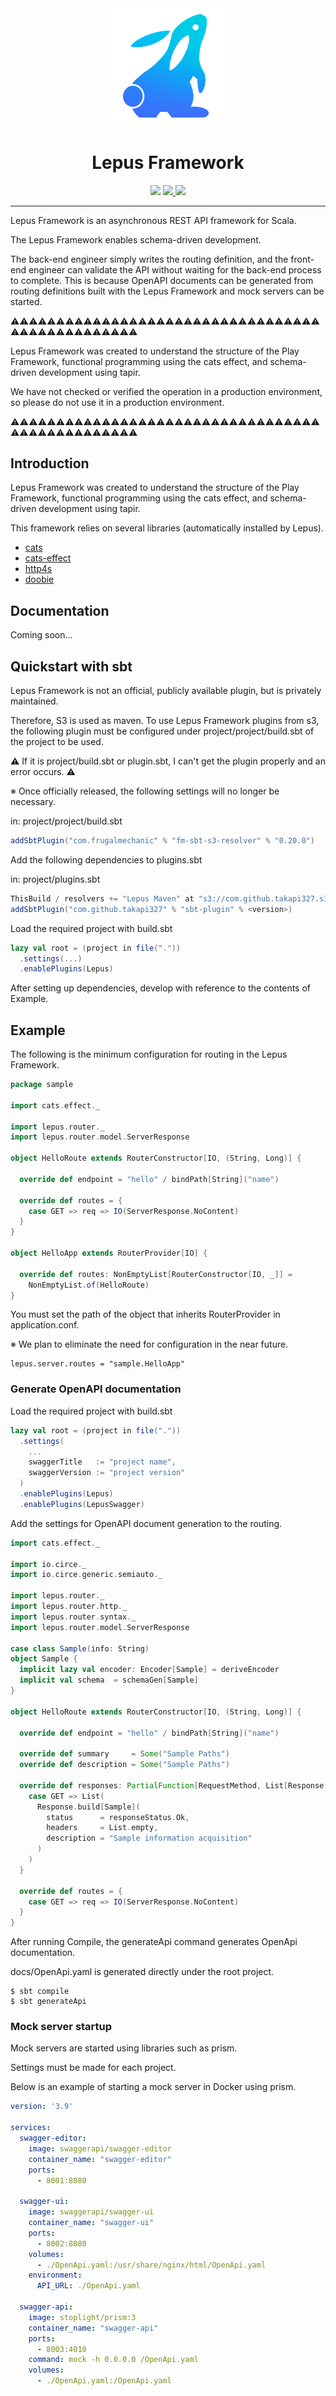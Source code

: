 
<div align="center">
  <img src="images/lepus_logo.png" style="width:180px">
  <h1>Lepus Framework</h1>
  <img src="https://img.shields.io/badge/lepus-v0.1.0-blue">
  <a href="https://en.wikipedia.org/wiki/MIT_License">
    <img src="https://img.shields.io/badge/license-MIT-green">
  </a>
  <a href="https://github.com/scala/scala">
    <img src="https://img.shields.io/badge/scala-v2.13.x-red">
  </a>
</div>

---

Lepus Framework is an asynchronous REST API framework for Scala.

The Lepus Framework enables schema-driven development.

The back-end engineer simply writes the routing definition, and the front-end engineer can validate the API without waiting for the back-end process to complete.
This is because OpenAPI documents can be generated from routing definitions built with the Lepus Framework and mock servers can be started.

:warning::warning::warning::warning::warning::warning::warning::warning::warning::warning::warning::warning::warning::warning::warning::warning::warning::warning::warning::warning::warning::warning::warning::warning::warning::warning::warning::warning::warning::warning::warning::warning::warning::warning::warning::warning::warning::warning::warning::warning::warning::warning::warning::warning::warning::warning::warning::warning:

Lepus Framework was created to understand the structure of the Play Framework, functional programming using the cats effect, and schema-driven development using tapir.

We have not checked or verified the operation in a production environment, so please do not use it in a production environment.

:warning::warning::warning::warning::warning::warning::warning::warning::warning::warning::warning::warning::warning::warning::warning::warning::warning::warning::warning::warning::warning::warning::warning::warning::warning::warning::warning::warning::warning::warning::warning::warning::warning::warning::warning::warning::warning::warning::warning::warning::warning::warning::warning::warning::warning::warning::warning::warning:

## Introduction

Lepus Framework was created to understand the structure of the Play Framework, functional programming using the cats effect, and schema-driven development using tapir.

This framework relies on several libraries (automatically installed by Lepus).

- [cats](https://github.com/typelevel/cats)
- [cats-effect](https://github.com/typelevel/cats-effect)
- [http4s](https://github.com/http4s/http4s)
- [doobie](https://github.com/tpolecat/doobie)

## Documentation
Coming soon...

## Quickstart with sbt
Lepus Framework is not an official, publicly available plugin, but is privately maintained.

Therefore, S3 is used as maven. To use Lepus Framework plugins from s3, the following plugin must be configured under project/project/build.sbt of the project to be used.

:warning: If it is project/build.sbt or plugin.sbt, I can't get the plugin properly and an error occurs. :warning:

※ Once officially released, the following settings will no longer be necessary.

in: project/project/build.sbt
```sbt
addSbtPlugin("com.frugalmechanic" % "fm-sbt-s3-resolver" % "0.20.0")
```

Add the following dependencies to plugins.sbt

in: project/plugins.sbt
```sbt
ThisBuild / resolvers += "Lepus Maven" at "s3://com.github.takapi327.s3-ap-northeast-1.amazonaws.com/lepus/"
addSbtPlugin("com.github.takapi327" % "sbt-plugin" % <version>)
```

Load the required project with build.sbt
```sbt
lazy val root = (project in file("."))
  .settings(...)
  .enablePlugins(Lepus)
```

After setting up dependencies, develop with reference to the contents of Example.

## Example
The following is the minimum configuration for routing in the Lepus Framework.

```scala
package sample

import cats.effect._

import lepus.router._
import lepus.router.model.ServerResponse

object HelloRoute extends RouterConstructor[IO, (String, Long)] {

  override def endpoint = "hello" / bindPath[String]("name")

  override def routes = {
    case GET => req => IO(ServerResponse.NoContent)
  }
}

object HelloApp extends RouterProvider[IO] {

  override def routes: NonEmptyList[RouterConstructor[IO, _]] =
    NonEmptyList.of(HelloRoute)
}
```

You must set the path of the object that inherits RouterProvider in application.conf.

※ We plan to eliminate the need for configuration in the near future.
```text
lepus.server.routes = "sample.HelloApp"
```

### Generate OpenAPI documentation
Load the required project with build.sbt

```sbt
lazy val root = (project in file("."))
  .settings(
    ...
    swaggerTitle   := "project name",
    swaggerVersion := "project version"
  )
  .enablePlugins(Lepus)
  .enablePlugins(LepusSwagger)
```

Add the settings for OpenAPI document generation to the routing.

```scala
import cats.effect._

import io.circe._
import io.circe.generic.semiauto._

import lepus.router._
import lepus.router.http._
import lepus.router.syntax._
import lepus.router.model.ServerResponse

case class Sample(info: String)
object Sample {
  implicit lazy val encoder: Encoder[Sample] = deriveEncoder
  implicit val schema  = schemaGen[Sample]
}

object HelloRoute extends RouterConstructor[IO, (String, Long)] {

  override def endpoint = "hello" / bindPath[String]("name")

  override def summary     = Some("Sample Paths")
  override def description = Some("Sample Paths")

  override def responses: PartialFunction[RequestMethod, List[Response[_]]] = {
    case GET => List(
      Response.build[Sample](
        status      = responseStatus.Ok,
        headers     = List.empty,
        description = "Sample information acquisition"
      )
    )
  }

  override def routes = {
    case GET => req => IO(ServerResponse.NoContent)
  }
}
```

After running Compile, the generateApi command generates OpenApi documentation.

docs/OpenApi.yaml is generated directly under the root project.

```shell
$ sbt compile
$ sbt generateApi
```

### Mock server startup

Mock servers are started using libraries such as prism.

Settings must be made for each project.

Below is an example of starting a mock server in Docker using prism.

```yaml
version: '3.9'

services:
  swagger-editor:
    image: swaggerapi/swagger-editor
    container_name: "swagger-editor"
    ports:
      - 8001:8080

  swagger-ui:
    image: swaggerapi/swagger-ui
    container_name: "swagger-ui"
    ports:
      - 8002:8080
    volumes:
      - ./OpenApi.yaml:/usr/share/nginx/html/OpenApi.yaml
    environment:
      API_URL: ./OpenApi.yaml

  swagger-api:
    image: stoplight/prism:3
    container_name: "swagger-api"
    ports:
      - 8003:4010
    command: mock -h 0.0.0.0 /OpenApi.yaml
    volumes:
      - ./OpenApi.yaml:/OpenApi.yaml
```
